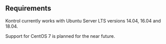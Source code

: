 
## Requirements

Kontrol currently works with Ubuntu Server LTS versions 14.04, 16.04 and 18.04.

Support for CentOS 7 is planned for the near future.
